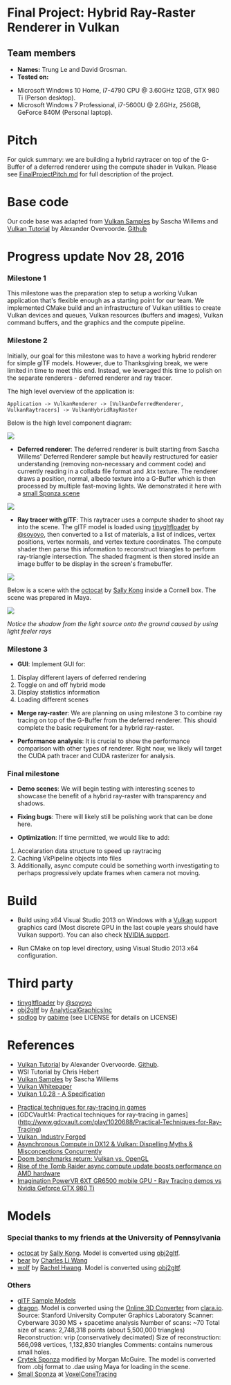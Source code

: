 
Final Project: Hybrid Ray-Raster Renderer in Vulkan
===============

## Team members
- **Names:** Trung Le and David Grosman.
- **Tested on:** 
 * Microsoft Windows 10 Home, i7-4790 CPU @ 3.60GHz 12GB, GTX 980 Ti (Person desktop).
 * Microsoft Windows  7 Professional, i7-5600U @ 2.6GHz, 256GB, GeForce 840M (Personal laptop).

# Pitch

For quick summary: we are building a hybrid raytracer on top of the G-Buffer of a deferred renderer using the compute shader in Vulkan.
Please see [FinalProjectPitch.md](/docs/FinalProjectPitch.md) for full description of the project.

# Base code

Our code base was adapted from [Vulkan Samples](https://github.com/SaschaWillems/Vulkan) by Sascha Willems and [Vulkan Tutorial](https://vulkan-tutorial.com/) by Alexander Overvoorde. [Github](https://github.com/Overv/VulkanTutorial)


# Progress update Nov 28, 2016

### Milestone 1

This milestone was the preparation step to setup a working Vulkan application that's flexible enough as a starting point for our team. We implemented CMake build and an infrastructure of Vulkan utilities to create Vulkan devices and queues, Vulkan resources (buffers and images), Vulkan command buffers, and the graphics and the compute pipeline.


### Milestone 2

Initially, our goal for this milestone was to have a working hybrid renderer for simple glTF models. However, due to Thanksgiving break, we were limited in time to meet this end. Instead, we leveraged this time to polish on the separate renderers - deferred renderer and ray tracer.

The high level overview of the application is:

```
Application -> VulkanRenderer -> [VulkanDeferredRenderer, VulkanRaytracers] -> VulkanHybridRayRaster
```

Below is the high level component diagram:

![](/docs/FinalProject-HybridRayRaster_ComponentDiagram.png)

- **Deferred renderer**: The deferred renderer is built starting from Sascha Willems' Deferred Renderer sample but heavily restructured for easier understanding (removing non-necessary and comment code) and currently reading in a collada file format and .ktx texture. The renderer draws a position, normal, albedo texture into a G-Buffer which is then processed by multiple fast-moving lights. We demonstrated it here with a [small Sponza scene](https://github.com/domme/VoxelConeTracing/tree/master/bin/assets/meshes)

![](/docs/images/raytraced_sponza.gif)

- **Ray tracer with glTF**: This raytracer uses a compute shader to shoot ray into the scene. The glTF model is loaded using [tinygltfloader](https://github.com/syoyo/tinygltfloader) by [@soyoyo](https://github.com/syoyo), then converted to a list of materials, a list of indices, vertex positions, vertex normals, and vertex texture coordinates. The compute shader then parse this information to reconstruct triangles to perform ray-triangle intersection. The shaded fragment is then stored inside an image buffer to be display in the screen's framebuffer. 

![](/docs/images/raytraced_cornell.gif)

Below is a scene with the [octocat]() by [Sally Kong](https://sketchfab.com/models/cad2ffa5d8a24423ab246ee0916a7f3e) inside a Cornell box. The scene was prepared in Maya. 

![](/docs/images/raytraced_octocat.png)

_Notice the shadow from the light source onto the ground caused by using light feeler rays_


### Milestone 3

- **GUI**: Implement GUI for:
 1. Display different layers of deferred rendering
 2. Toggle on and off hybrid mode
 3. Display statistics information
 4. Loading different scenes

- **Merge ray-raster**: We are planning on using milestone 3 to combine ray tracing on top of the G-Buffer from the deferred renderer. This should complete the basic requirement for a hybrid ray-raster.

- **Performance analysis**: It is crucial to show the performance comparison with other types of renderer. Right now, we likely will target the CUDA path tracer and CUDA rasterizer for analysis.

### Final milestone

- **Demo scenes**: We will begin testing with interesting scenes to showcase the benefit of a hybrid ray-raster with transparency and shadows.

- **Fixing bugs**: There will likely still be polishing work that can be done here.

- **Optimization**: If time permitted, we would like to add:
 1. Accelaration data structure to speed up raytracing
 2. Caching VkPipeline objects into files
 3. Additionally, async compute could be something worth investigating to perhaps progressively update frames when camera not moving. 

 
# Build

- Build using x64 Visual Studio 2013 on Windows with a [Vulkan](https://www.khronos.org/vulkan/) support graphics card (Most discrete GPU in the last couple years should have Vulkan support). You can also check [NVIDIA support](https://developer.nvidia.com/vulkan-driver).

- Run CMake on top level directory, using Visual Studio 2013 x64 configuration.

# Third party

 - [tinygltfloader](https://github.com/syoyo/tinygltfloader) by [@soyoyo](https://github.com/syoyo)
 - [obj2gltf](https://github.com/AnalyticalGraphicsInc/OBJ2GLTF) by [AnalyticalGraphicsInc](https://github.com/AnalyticalGraphicsInc)
 - [spdlog](https://github.com/gabime/spdlog) by [gabime](https://github.com/gabime/) (see LICENSE for details on LICENSE)

# References

  - [Vulkan Tutorial](https://vulkan-tutorial.com/) by Alexander Overvoorde. [Github](https://github.com/Overv/VulkanTutorial). 
  - WSI Tutorial by Chris Hebert
  - [Vulkan Samples](https://github.com/SaschaWillems/Vulkan) by Sascha Willems
  - [Vulkan Whitepaper](https://www.kdab.com/wp-content/uploads/stories/KDAB-whitepaper-Vulkan-2016-01-v4.pdf)
  - [Vulkan 1.0.28 - A Specification](https://www.khronos.org/registry/vulkan/specs/1.0-wsi_extensions/pdf/vkspec.pdf)
  * [Practical techniques for ray-tracing in games](http://www.gamasutra.com/blogs/AlexandruVoica/20140318/213148/Practical_techniques_for_ray_tracing_in_games.php)
  * [GDCVault14: Practical techniques for ray-tracing in games] (http://www.gdcvault.com/play/1020688/Practical-Techniques-for-Ray-Tracing)
  * [Vulkan, Industry Forged](https://www.khronos.org/vulkan/)
  * [Asynchronous Compute in DX12 & Vulkan: Dispelling Myths & Misconceptions Concurrently](https://youtu.be/XOGIDMJThto)
  * [Doom benchmarks return: Vulkan vs. OpenGL](http://www.pcgamer.com/doom-benchmarks-return-vulkan-vs-opengl/2/)
  * [Rise of the Tomb Raider async compute update boosts performance on AMD hardware](https://www.extremetech.com/gaming/231481-rise-of-the-tomb-raider-async-compute-update-improves-performance-on-amd-hardware-flat-on-maxwell)
  * [Imagination PowerVR 6XT GR6500 mobile GPU - Ray Tracing demos vs Nvidia Geforce GTX 980 Ti](https://youtu.be/ND96G9UZxxA)

# Models

### Special thanks to my friends at the University of Pennsylvania
* [octocat]() by [Sally Kong](https://sketchfab.com/models/cad2ffa5d8a24423ab246ee0916a7f3e). Model is converted using [obj2gltf](https://github.com/AnalyticalGraphicsInc/OBJ2GLTF).
* [bear]() by [Charles Li Wang](http://charlesliwang.com/index.html)
* [wolf]() by [Rachel Hwang](https://www.linkedin.com/in/rachel-hwang-84a3b989). Model is converted using [obj2gltf](https://github.com/AnalyticalGraphicsInc/OBJ2GLTF).


### Others

* [glTF Sample Models](https://github.com/KhronosGroup/glTF/blob/master/sampleModels/README.md)
* [dragon](). Model is converted using the [Online 3D Converter](http://www.greentoken.de/onlineconv/?step=3&outfmt=collada) from [clara.io](https://clara.io/view/4fe511a4-8c52-49cf-b348-4664c547d9d). Source: Stanford University Computer Graphics Laboratory
Scanner: Cyberware 3030 MS + spacetime analysis
Number of scans: ~70
Total size of scans: 2,748,318 points (about 5,500,000 triangles)
Reconstruction: vrip (conservatively decimated)
Size of reconstruction: 566,098 vertices, 1,132,830 triangles
Comments: contains numerous small holes.
* [Crytek Sponza](http://graphics.cs.williams.edu/data/meshes.xml#2) modified by Morgan McGuire. The model is converted from .obj format to .dae using Maya for loading in the scene.
* [Small Sponza](https://github.com/domme/VoxelConeTracing/tree/master/bin/assets/meshes) at [VoxelConeTracing](https://github.com/domme/VoxelConeTracing)

